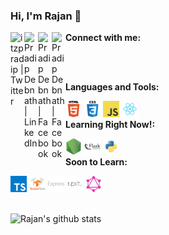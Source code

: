 ### Hi, I'm Rajan 👋

**Connect with me:**
[<img align="left" alt="itzpradip | Twitter" width="22px" src="https://img.icons8.com/fluent/22/000000/twitter.png" />][twitter]
[<img align="left" alt="Pradip Debnath | LinkedIn" width="22px" src="https://img.icons8.com/color/22/000000/linkedin.png" />][linkedin]
[<img align="left" alt="Pradip Debnath | Facebook" width="22px" src="https://img.icons8.com/color/22/000000/facebook-new.png" />][facebook]
[<img align="left" alt="Pradip Debnath | Facebook" width="22px" src="https://img.icons8.com/color/22/000000/instagram-new.png" />][instagram]

<br />
<br />

**Languages and Tools:**

<code><img alt="HTML5" width="26px" src="https://raw.githubusercontent.com/github/explore/80688e429a7d4ef2fca1e82350fe8e3517d3494d/topics/html/html.png" /></code>
<code><img alt="CSS3" width="26px" src="https://raw.githubusercontent.com/github/explore/80688e429a7d4ef2fca1e82350fe8e3517d3494d/topics/css/css.png" /></code>
<code><img alt="JavaScript" width="26px" src="https://raw.githubusercontent.com/github/explore/80688e429a7d4ef2fca1e82350fe8e3517d3494d/topics/javascript/javascript.png" /></code>
<code><img alt="React" width="26px" src="https://raw.githubusercontent.com/github/explore/80688e429a7d4ef2fca1e82350fe8e3517d3494d/topics/react/react.png" /></code>
<br />
**Learning Right Now!:**

<code><img alt="Node.JS" width="26px" src="https://raw.githubusercontent.com/github/explore/80688e429a7d4ef2fca1e82350fe8e3517d3494d/topics/nodejs/nodejs.png" /></code>
<code><img alt="Flask" width="26px" src="https://raw.githubusercontent.com/github/explore/80688e429a7d4ef2fca1e82350fe8e3517d3494d/topics/flask/flask.png" /></code>
<code><img alt="Python" width="26px" src="https://raw.githubusercontent.com/github/explore/80688e429a7d4ef2fca1e82350fe8e3517d3494d/topics/python/python.png" /></code>
<br />
**Soon to Learn:**

<code><img alt="TypeScript" width="26px" src="https://raw.githubusercontent.com/github/explore/80688e429a7d4ef2fca1e82350fe8e3517d3494d/topics/typescript/typescript.png" /></code>
<code><img alt="Tensorflow" width="26px" src="https://raw.githubusercontent.com/github/explore/80688e429a7d4ef2fca1e82350fe8e3517d3494d/topics/tensorflow/tensorflow.png" /></code>
<code><img alt="Express" width="26px" src="https://raw.githubusercontent.com/github/explore/80688e429a7d4ef2fca1e82350fe8e3517d3494d/topics/express/express.png" /></code>
<code><img alt="Next" width="26px" src="https://raw.githubusercontent.com/github/explore/80688e429a7d4ef2fca1e82350fe8e3517d3494d/topics/nextjs/nextjs.png" /></code>
<code><img alt="GraphQL" width="26px" src="https://raw.githubusercontent.com/github/explore/80688e429a7d4ef2fca1e82350fe8e3517d3494d/topics/graphql/graphql.png" /></code>
<br />
<br />

![Rajan's github stats](https://github-readme-stats.vercel.app/api?username=itsrajan)

[twitter]: https://twitter.com/itsrajan05
[instagram]: https://instagram.com/in/itsrajan05
[facebook]: https://facebook.com/itsrajan05
[linkedin]: https://linkedin.com/in/itsrajan05
